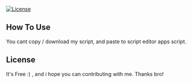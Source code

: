 [![License](https://poser.pugx.org/october/october/license.svg)](#)

## How To Use

You cant copy / download my script, and paste to script editor apps script.

## License

It's Free :) , and i hope you can contributing with me. Thanks bro!